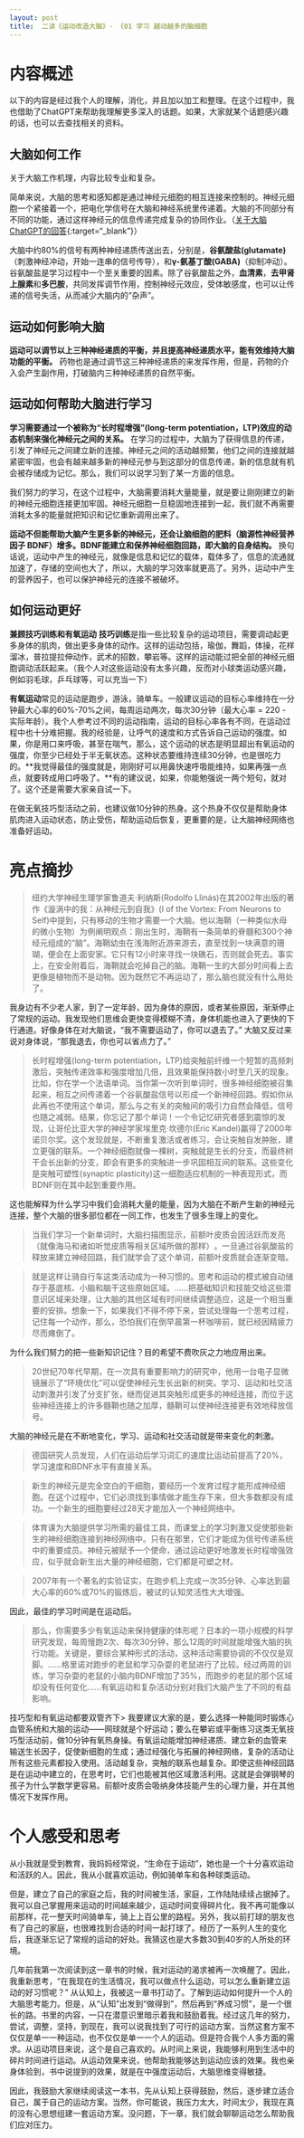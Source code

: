 ```yaml
---
layout: post
title:  二读《运动改造大脑》- 《01 学习 越动越多的脑细胞
---
```


# 内容概述

以下的内容是经过我个人的理解，消化，并且加以加工和整理。在这个过程中，我也借助了ChatGPT来帮助我理解更多深入的话题。如果，大家就某个话题感兴趣的话，也可以去查找相关的资料。


## 大脑如何工作

关于大脑工作机理，内容比较专业和复杂。

简单来说，大脑的思考和感知都是通过神经元细胞的相互连接来控制的。神经元细胞一个紧接着一个，把电化学信号在大脑和神经系统里传递着。大脑的不同部分有不同的功能，通过这样神经元的信息传递完成复杂的协同作业。（[关于大脑ChatGPT的回答](https://chatgpt.com/share/66e779da-d384-800c-8185-c78522a28ba5){:target=“_blank”}）

大脑中约80%的信号有两种神经递质传送出去，分别是，**谷氨酸盐(glutamate)**（刺激神经冲动，开始一连串的信号传导），和**γ-氨基丁酸(GABA)**（抑制冲动）。谷氨酸盐是学习过程中一个至关重要的因素。除了谷氨酸盐之外，**血清素**，**去甲肾上腺素**和**多巴胺**，共同发挥调节作用，控制神经元效应，受体敏感度，也可以让传递的信号失活，从而减少大脑内的“杂声”。

## 运动如何影响大脑

**运动可以调节以上三种神经递质的平衡，并且提高神经递质水平，能有效维持大脑功能的平衡。** 药物也是通过调节这三种神经递质的来发挥作用，但是，药物的介入会产生副作用，打破脑内三种神经递质的自然平衡。

## 运动如何帮助大脑进行学习 

**学习需要通过一个被称为“长时程增强”(long-term potentiation，LTP)效应的动态机制来强化神经元之间的关系。** 在学习的过程中，大脑为了获得信息的传递，引发了神经元之间建立新的连接。神经元之间的活动越频繁，他们之间的连接就越紧密牢固，也会有越来越多新的神经元参与到这部分的信息传递，新的信息就有机会被存储成为记忆。那么，我们可以说学习到了某一方面的信息。

我们努力的学习，在这个过程中，大脑需要消耗大量能量，就是要让刚刚建立的新的神经元细胞连接更加牢固。神经元细胞一旦稳固地连接到一起，我们就不再需要消耗太多的能量就把知识和记忆重新调用出来了。

**运动不但能帮助大脑产生更多新的神经元，还会让脑细胞的肥料（脑源性神经营养因子 BDNF）增多。BDNF能建立和保养神经细胞回路，即大脑的自身结构。** 换句话说，运动中产生的神经元，就像是信息和记忆的载体，载体多了，信息的流通就加速了，存储的空间也大了，所以，大脑的学习效率就更高了。另外，运动中产生的营养因子，也可以保护神经元的连接不被破坏。

## 如何运动更好

**兼顾技巧训练和有氧运动** 
**技巧训练**是指一些比较复杂的运动项目，需要调动起更多身体的肌肉，做出更多身体的动作。这样的运动包括，瑜伽，舞蹈，体操，花样溜冰，普拉提拉伸动作，武术的招数，攀岩等。这样的运动能过把全部的神经元细胞调动活跃起来。（我个人对这些运动没有太多兴趣，反而对小球类运动感兴趣，例如羽毛球，乒乓球等，可以充当一下）

**有氧运动**常见的运动是跑步，游泳，骑单车。一般建议运动的目标心率维持在一分钟最大心率的60%-70%之间，每周运动两次，每次30分钟（最大心率 = 220 - 实际年龄）。我个人参考过不同的运动指南，运动的目标心率各有不同，在运动过程中也十分难把握。我的经验是，让呼气的速度和方式告诉自己运动的强度。如果，你是用口来呼吸，甚至在喘气，那么，这个运动的状态是明显超出有氧运动的强度，你至少已经处于半无氧状态。这种状态要维持连续30分钟，也是很吃力的。**我觉得最佳的强度就是，刚刚好可以用鼻快速呼吸能维持，如果再强一点点，就要转成用口呼吸了。**有的建议说，如果，你能勉强说一两个短句，就对了。这个还是需要大家亲自试一下。

在做无氧技巧型活动之前，也建议做10分钟的热身。这个热身不仅仅是帮助身体肌肉进入运动状态，防止受伤，帮助运动后恢复，更重要的是，让大脑神经网络也准备好运动。


# 亮点摘抄

 > 纽约大学神经生理学家鲁道夫·利纳斯(Rodolfo Llinás)在其2002年出版的著作《漩涡中的我：从神经元到自我》(I of the Vortex: From Neurons to Self)中提到，只有移动的生物才需要一个大脑。他以海鞘（一种类似水母的微小生物）为例阐明观点：刚出生时，海鞘有一条简单的脊髓和300个神经元组成的“脑”​。海鞘幼虫在浅海附近游来游去，直至找到一块满意的珊瑚，便会在上面安家。它只有12小时来寻找一块礁石，否则就会死去。事实上，在安全附着后，海鞘就会吃掉自己的脑。海鞘一生的大部分时间看上去更像是植物而不是动物。因为既然它不再运动了，那么脑也就没有什么用处了。

我身边有不少老人家，到了一定年龄，因为身体的原因，或者某些原因，渐渐停止了常规的运动。我发现他们思维会更快变得模糊不清，身体机能也进入了更快的下行通道。好像身体在对大脑说，“我不需要运动了，你可以退去了。” 大脑又反过来说对身体说，“那我退去，你也可以省点力了。” 

> 长时程增强(long-term potentiation，LTP)给突触前纤维一个短暂的高频刺激后，突触传递效率和强度增加几倍，且效果能保持数小时至几天的现象。比如，你在学一个法语单词。当你第一次听到单词时，很多神经细胞被召集起来，相互之间传递着一个谷氨酸盐信号以形成一个新神经回路。假如你从此再也不使用这个单词，那么与之有关的突触间的吸引力自然会降低，信号也随之减弱。结果，你忘记了那个单词！一个令记忆研究者感到震惊的发现，让哥伦比亚大学的神经学家埃里克·坎德尔(Eric Kandel)赢得了2000年诺贝尔奖。这个发现就是，不断重复激活或者练习，会让突触自发肿胀，建立更强的联系。一个神经细胞就像一棵树，突触就是生长的分支，而最终树干会长出新的分支，即会有更多的突触进一步巩固相互间的联系。这些变化是突触可塑性(synaptic plasticity)这一细胞适应机制的一种表现形式，而BDNF则在其中起到重要作用。

这也能解释为什么学习中我们会消耗大量的能量，因为大脑在不断产生新的神经元连接，整个大脑的很多部位都在一同工作，也发生了很多生理上的变化。

> 当我们学习一个新单词时，大脑扫描图显示，前额叶皮质会因活跃而发亮（就像海马和诸如听觉皮质等相关区域所做的那样）​。一旦通过谷氨酸盐的释放来建立神经回路，我们就学会了这个单词，前额叶皮质就会逐渐变暗。

> 就是这样让骑自行车这类活动成为一种习惯的。思考和运动的模式被自动储存于基底核、小脑和脑干这些原始区域。……把基础知识和技能交给这些潜意识区域来处理，让大脑的其他区域有时间继续调整适应，这是一个相当重要的安排。想象一下，如果我们不得不停下来，尝试处理每一个思考过程，记住每一个动作，那么，恐怕我们在倒早晨第一杯咖啡前，就已经因精疲力尽而瘫倒了。

为什么我们努力的把一些新知识记住？目的希望不费吹灰之力地应用出来。

> 20世纪70年代早期，在一次具有重要影响力的研究中，他用一台电子显微镜展示了“环境优化”可以促使神经元生长出新的树突。学习、运动和社交活动刺激并引发了分支扩张，继而促进其突触形成更多的神经连接，而位于这些神经连接上的许多髓鞘也随之加厚，髓鞘可以使神经连接更有效地释放信号。

大脑的神经元是在不断地变化，学习、运动和社交活动就是带来变化的刺激。

> 德国研究人员发现，人们在运动后学习词汇的速度比运动前提高了20%，学习速度和BDNF水平有直接关系。

> 新生的神经元是完全空白的干细胞，要经历一个发育过程才能形成神经细胞。在这个过程中，它们必须找到事情做才能生存下来，但大多数都没有成功。一个新生的细胞要经过28天才能加入一个神经网络中。

> 体育课为大脑提供学习所需的最佳工具，而课堂上的学习刺激又促使那些新生的神经细胞连接到神经网络中。只有在那里，它们才能成为信号传递系统中的重要成员。神经元被赋予一个使命，通过运动更好地激发长时程增强效应，似乎就会新生出大量的神经细胞，它们都是可塑之材。

> 2007年有一个著名的实验证实，在跑步机上完成一次35分钟、心率达到最大心率的60%或70%的锻炼后，被试的认知灵活性大大增强。 

因此，最佳的学习时间是在运动后。

> 那么，你需要多少有氧运动来保持健康的体形呢？日本的一项小规模的科学研究发现，每周慢跑2次、每次30分钟，那么12周的时间就能增强大脑的执行功能。关键是，要综合某种形式的活动，这种活动需要协调的不仅仅是双脚。……格里诺对跑步的老鼠和学习杂耍的老鼠进行了比较。经过两周的训练，学习杂耍的老鼠的小脑内BDNF增加了35%，而跑步的老鼠的那个区域却没有任何变化……有氧运动和复杂活动分别对我们大脑产生了不同的有益影响。

技巧型和有氧运动都要双管齐下> 我要建议大家的是，要么选择一种能同时锻炼心血管系统和大脑的运动——网球就是个好运动；要么在攀岩或平衡练习这类无氧技巧型活动前，做10分钟有氧热身操。有氧运动能增加神经递质、建立新的血管来输送生长因子，促使新细胞的生成；通过经强化与拓展的神经网络，复杂的活动让所有这些元素都投入使用。活动越复杂，突触的联系也越复杂。即使这些神经回路是在运动中建立的，在思考时，它们也能被其他区域激活利用。这就是会弹钢琴的孩子为什么学数学更容易。前额叶皮质会吸纳身体技能产生的心理力量，并在其他情况下发挥作用。

# 个人感受和思考

从小我就是受到教育，我妈妈经常说，“生命在于运动”，她也是一个十分喜欢运动和活跃的人。因此，我从小就喜欢运动，例如骑单车和各种球类运动。

但是，建立了自己的家庭之后，我的时间被生活，家庭，工作陆陆续续占据掉了。我可以自己掌握用来运动的时间越来越少，运动时间变得碎片化，我不再可能像以前那样，花一整天时间骑单车，骑上上百公里的路程。另外，我以前打球的朋友也有了自己的家庭，也很难找到合适的时间一起打球了。经历了一系列人生的变化后，我逐渐忘记了常规的运动的好处。我猜这也是大多数30到40岁的人所处的环境。

几年前我第一次阅读到这一章书的时候，我对运动的渴求被再一次唤醒了。因此，我重新思考，“在我现在的生活情况，我可以做点什么运动，可以怎么重新建立运动的好习惯呢？”  从认知上，我被这一章书打动了。了解到运动如何提升一个人的大脑思考能力。但是，从“认知”出发到“做得到”，然后再到“养成习惯”，是一个很长的路。书里的内容，一只在潜意识里暗示着我和鼓励着我。经过这几年的努力，尝试，调整，坚持，到现在，我可以说我找到了可行的运动方案，当然这套方案不仅仅是单一一种运动，也不仅仅是单一一个人的运动。但是符合我个人多方面的需求。从运动项目来说，这个是自己喜欢的。从时间上来说，我能够利用到生活中的碎片时间进行运动。从运动效果来说，他帮助我能够达到运动应该的效果。我也亲身体验到，书中说提到的效果，就是在中强度运动后，大脑思维变得敏捷。

因此，我鼓励大家继续阅读这一本书，先从认知上获得鼓励，然后，逐步建立适合自己，属于自己的运动方案。当然，你可能说，我压力太大，时间太少，我现在真的没有心思想组建一套运动方案。没问题，下一章，我们就会聊聊运动怎么帮助我们应对压力。




<!--stackedit_data:
eyJoaXN0b3J5IjpbLTg0OTI0NzgyLC01NTUxNTA5MzgsMTUxNz
gxNDYzMSwtMTUxNTgzMTYxMCwtMTU4NjExMDI4OCw3Njk5MDE2
NCwyMDM1Mjk3ODE5LDE2NTYwMTc0OTksNDc1NDAwMDYyLDgxNT
cxOTE3Niw0NDUyMTEwNTAsMTY5MDkzOTEyMiwxMDA4ODk0MDQw
LC0xOTE5OTYwMDc2LDI1NDMzMTUzMSwxODkzMzIxNTYwLC0xMD
Q3NDk1NTQyLDExOTUwNzUzNTAsLTE4ODg3MjQ5OTFdfQ==
-->